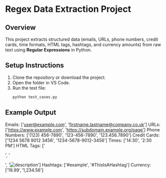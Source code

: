 # Regex Data Extraction Project

## Overview
This project extracts structured data (emails, URLs, phone numbers, credit cards, time formats, HTML tags, hashtags, and currency amounts) from raw text using **Regular Expressions** in Python.

## Setup Instructions
1. Clone the repository or download the project.
2. Open the folder in VS Code.
3. Run the test file:
   ```bash
   python test_cases.py

   ```

## Example Output

Emails: ['user@example.com', 'firstname.lastname@company.co.uk']
URLs: ['https://www.example.com', 'https://subdomain.example.org/page']
Phone Numbers: ['(123) 456-7890', '123-456-7890', '123.456.7890']
Credit Cards: ['1234 5678 9012 3456', '1234-5678-9012-3456']
Times: ['14:30', '2:30 PM']
HTML Tags: ['<p>', '<div class="example">', '<img src="image.jpg" alt="description">']
Hashtags: ['#example', '#ThisIsAHashtag']
Currency: ['$19.99', '$1,234.56']

```